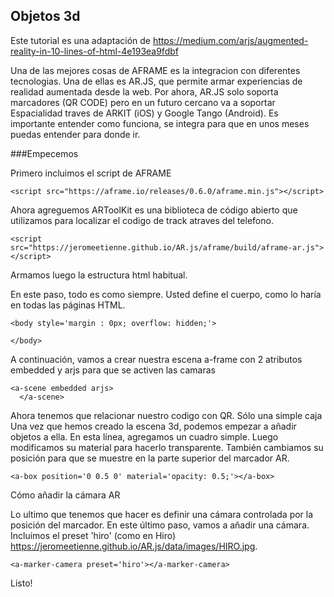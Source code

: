 ## Objetos 3d

Este tutorial es una adaptación de 
https://medium.com/arjs/augmented-reality-in-10-lines-of-html-4e193ea9fdbf


Una de las mejores cosas de AFRAME es la  integracion con diferentes tecnologias.
Una de ellas es AR.JS, que permite armar experiencias de realidad aumentada desde la web.
Por ahora, AR.JS solo soporta marcadores (QR CODE) pero en un futuro cercano va a soportar Espacialidad traves de ARKIT (iOS) y Google Tango (Android).
Es importante entender como funciona, se integra para que en unos meses puedas entender para donde ir.

###Empecemos 

Primero incluimos el script de AFRAME 
```
<script src="https://aframe.io/releases/0.6.0/aframe.min.js"></script>
```

Ahora agreguemos ARToolKit es una biblioteca de código abierto que utilizamos para localizar el codigo de track atraves del telefono.
```
<script src="https://jeromeetienne.github.io/AR.js/aframe/build/aframe-ar.js"></script>
```


Armamos luego la estructura html habitual.

En este paso, todo es como siempre. Usted define el cuerpo, como lo haría en todas las páginas HTML.

```
<body style='margin : 0px; overflow: hidden;'>
  
</body>
```

A continuación, vamos a crear nuestra escena a-frame con 2 atributos embedded y arjs para que se activen las camaras

```
<a-scene embedded arjs>
  </a-scene>

```
Ahora tenemos que relacionar nuestro codigo con QR. Sólo una simple caja
Una vez que hemos creado la escena 3d, podemos empezar a añadir objetos a ella. 
En esta línea, agregamos un cuadro simple.  Luego modificamos su material para hacerlo transparente.  También cambiamos su posición para que se muestre en la parte superior del marcador AR.

```
<a-box position='0 0.5 0' material='opacity: 0.5;'></a-box>
```

Cómo añadir la cámara AR

Lo ultimo que tenemos que hacer es definir una cámara controlada por la posición del marcador.
En este último paso, vamos a añadir una cámara. 
Incluimos el preset 'hiro' (como en Hiro) https://jeromeetienne.github.io/AR.js/data/images/HIRO.jpg. 

```
<a-marker-camera preset='hiro'></a-marker-camera>
```

Listo! 


